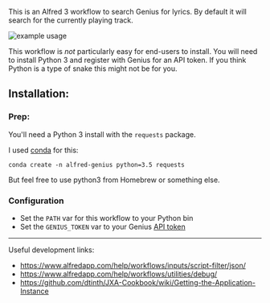 This is an Alfred 3 workflow to search Genius for lyrics. By default it will
search for the currently playing track.

![example usage](https://user-images.githubusercontent.com/185004/55562690-7fd7bd00-56c2-11e9-9505-8fa9f217fc52.gif)

This workflow is *not* particularly easy for end-users to install.
You will need to install Python 3 and register with Genius for an API token.
If you think Python is a type of snake this might not be for you.

## Installation:

### Prep:

You'll need a Python 3 install with the `requests` package.

I used [conda][conda install] for this:

    conda create -n alfred-genius python=3.5 requests

But feel free to use python3 from Homebrew or something else.

### Configuration

- Set the `PATH` var for this workflow to your Python bin
- Set the `GENIUS_TOKEN` var to your Genius [API token][genius api]

***

Useful development links:

- https://www.alfredapp.com/help/workflows/inputs/script-filter/json/
- https://www.alfredapp.com/help/workflows/utilities/debug/
- https://github.com/dtinth/JXA-Cookbook/wiki/Getting-the-Application-Instance

[conda install]: http://conda.pydata.org/docs/install/quick.html#os-x-miniconda-install
[genius api]: https://genius.com/api-clients

